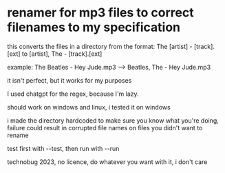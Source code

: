 # renamer for mp3 files to correct filenames to my specification

this converts the files in a directory from the format: The [artist] - [track].[ext] to [artist], The - [track].[ext]

example: The Beatles - Hey Jude.mp3 --> Beatles, The - Hey Jude.mp3

it isn't perfect, but it works for my purposes

I used chatgpt for the regex, because I'm lazy.

should work on windows and linux, i tested it on windows

i made the directory hardcoded to make sure you know what you're doing, failure could result in corrupted file names on files you didn't want to rename

test first with --test, then run with --run

technobug 2023, no licence, do whatever you want with it, i don't care
